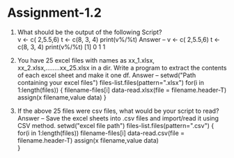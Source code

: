# Assignment-1.2

1. What should be the output of the following Script?	
  v <- c( 2,5.5,6)
  t <- c(8, 3, 4)
  print(v%/%t)
Answer – 
                    v <- c( 2,5.5,6)
                    t <- c(8, 3, 4)
                    print(v%/%t)
                      [1] 0 1 1
           
  

2. You have 25 excel files with names as xx_1.xlsx, xx_2.xlsx,........xx_25.xlsx in a dir.
Write a program to extract the contents of each excel sheet and make it one df.
Answer – 
    setwd("Path containing your excel files")
    files-list.files(pattern=".xlsx")
    for(i in 1:length(files)) {
    filename-files[i]
    data-read.xlsx(file = filename.header-T)
    assign(x filename,value data)
    }

3. If the above 25 files were csv files, what would be your script to read?
Answer –
              Save the excel sheets into .csv files and import/read it using CSV method.
              setwd("excel file path")
              files-list.files(pattern=".csv") {
              for(i in 1:length(files))
              filename-files[i]
              data-read.csv(file = filename.header-T)
                assign(x filename,value data)	
              }

